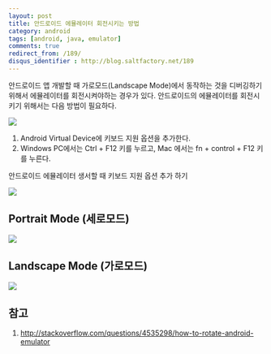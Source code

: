 ```yaml
---
layout: post
title: 안드로이드 에뮬레이터 회전시키는 방법
category: android
tags: [android, java, emulator]
comments: true
redirect_from: /189/
disqus_identifier : http://blog.saltfactory.net/189
---
```


안드로이드 앱 개발할 때 가로모드(Landscape Mode)에서 동작하는 것을 디버깅하기 위해서 에뮬레이터를 회전시켜야하는 경우가 있다. 안드로이드의 에뮬레이터를 회전시키기 위해서는 다음 방법이 필요하다.

<!--more-->

![](https://hbn-blog-assets.s3.ap-northeast-2.amazonaws.com/db83b473-1f2b-4feb-a429-9c396b7986ec)

1. Android Virtual Device에 키보드 지원 옵션을 추가한다.
2. Windows PC에서는 Ctrl + F12 키를 누르고, Mac 에서는 fn + control + F12 키를 누른다.

안드로이드 에뮬레이터 생서할 때 키보드 지원 옵션 추가 하기

![](https://hbn-blog-assets.s3.ap-northeast-2.amazonaws.com/185a05ed-5e39-4c45-a636-f7ffc2a20cb2)

## Portrait Mode (세로모드)

![](https://hbn-blog-assets.s3.ap-northeast-2.amazonaws.com/bee0321b-cdf0-4fe5-88f8-541900f45af1)

## Landscape Mode (가로모드)

![](https://hbn-blog-assets.s3.ap-northeast-2.amazonaws.com/c87c20c3-c38c-44b8-9fe5-e29d03d594a0)

## 참고

1. http://stackoverflow.com/questions/4535298/how-to-rotate-android-emulator


